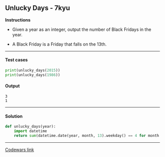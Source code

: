## Unlucky Days - 7kyu

**Instructions**

- Given a year as an integer, output the number of Black Fridays in the year.

- A Black Friday is a Friday that falls on the 13th.

---

#### Test cases

```python
print(unlucky_days(2015))
print(unlucky_days(1986))
```

#### Output
```
3
1
```

---

#### Solution

```python
def unlucky_days(year):
    import datetime
    return sum(datetime.date(year, month, 13).weekday() == 4 for month in range(1, 13))
```

---

[Codewars link](https://www.codewars.com/kata/56eb0be52caf798c630013c0)
